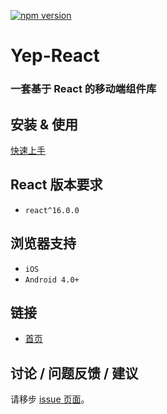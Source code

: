 [![npm version](https://badge.fury.io/js/%40jdcfe%2Fyep-react.svg)](https://badge.fury.io/js/%40jdcfe%2Fyep-react)

# Yep-React

### 一套基于 React 的移动端组件库

## 安装 & 使用

[快速上手](https://yep-react.jd.com/#/doc/get-started)

## React 版本要求

- `react^16.0.0`

## 浏览器支持

- `iOS`
- `Android 4.0+`

## 链接

- [首页](https://yep-react.jd.com/)

## 讨论 / 问题反馈 / 建议

请移步 [issue 页面](https://github.com/jdf2e/yep-react/issues)。
